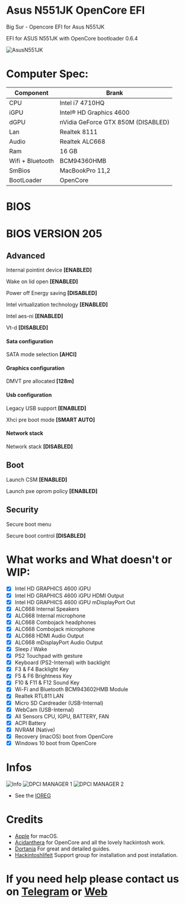 # Asus N551JK OpenCore EFI
Big Sur - Opencore EFI for Asus N551JK 

EFI for ASUS N551JK with OpenCore bootloader 0.6.4

![AsusN551JK](https://user-images.githubusercontent.com/74409308/102687569-4cb7c300-41f0-11eb-9504-3aea777014af.jpg)

# Computer Spec:

| Component        | Brank                              |
| ---------------- | ---------------------------------- |
| CPU              | Intel i7 4710HQ                    |
| iGPU             | Intel® HD Graphics 4600            |
| dGPU             | nVidia GeForce GTX 850M (DISABLED) |
| Lan              | Realtek 8111                       |
| Audio            | Realtek ALC668                     |
| Ram              | 16 GB                              |
| Wifi + Bluetooth | BCM94360HMB                        |
| SmBios           | MacBookPro 11,2                    |
| BootLoader       | OpenCore                           |

# BIOS
# **BIOS VERSION 205**

## Advanced

Internal pointint device **[ENABLED]**

Wake on lid open **[ENABLED]**

Power off Energy saving **[DISABLED]**


Intel virtualization technology **[ENABLED]**

Intel aes-ni **[ENABLED]**

Vt-d **[DISABLED]**


#### Sata configuration

SATA mode selection **[AHCI]**


#### Graphics configuration

DMVT pre allocated **[128m]**


#### Usb configuration

Legacy USB support **[ENABLED]**

Xhci pre boot mode **[SMART AUTO]**


#### Network stack

Network stack **[DISABLED]**


## Boot

Launch CSM **[ENABLED]**

Launch pxe oprom policy **[ENABLED]**


## Security

Secure boot menu

Secure boot control **[DISABLED]**




# What works and What doesn't or WIP:

- [x] Intel HD GRAPHICS 4600 iGPU
- [x] Intel HD GRAPHICS 4600 iGPU HDMI Output
- [x] Intel HD GRAPHICS 4600 iGPU mDisplayPort Out
- [x] ALC668 Internal Speakers
- [x] ALC668 Internal microphone
- [x] ALC668 Combojack headphones
- [x] ALC668 Combojack microphone
- [x] ALC668 HDMI Audio Output
- [x] ALC668 mDisplayPort Audio Output
- [x] Sleep / Wake
- [x] PS2 Touchpad with gesture
- [x] Keyboard (PS2-Internal) with backlight
- [x] F3 & F4 Backlight Key
- [x] F5 & F6 Brightness Key
- [x] F10 & F11 & F12 Sound Key
- [x] Wi-Fi and Bluetooth BCM943602HMB Module
- [x] Realtek RTL811 LAN
- [x] Micro SD Cardreader (USB-Internal)
- [x] WebCam (USB-Internal)
- [x] All Sensors CPU, IGPU, BATTERY, FAN
- [x] ACPI Battery
- [x] NVRAM (Native)
- [x] Recovery (macOS) boot from OpenCore
- [x] Windows 10 boot from OpenCore

# Infos
![Info](https://user-images.githubusercontent.com/74409308/102687566-4aedff80-41f0-11eb-9ef0-f76423aff984.png)
![DPCI MANAGER 1](https://user-images.githubusercontent.com/74409308/102687571-4de8f000-41f0-11eb-8b02-785a2f85ca3a.png)
![DPCI MANAGER 2](https://user-images.githubusercontent.com/74409308/102687573-4f1a1d00-41f0-11eb-93af-a1619c5932c2.png)
- See the [IOREG](https://github.com/basett1/Asus-N551JK-OC-EFI/blob/main/Infos/ANGELO’s%20MacBook%20Pro.ioreg)

# Credits

- [Apple](https://apple.com) for macOS.
- [Acidanthera](https://github.com/acidanthera) for OpenCore and all the lovely hackintosh work.
- [Dortania](https://dortania.github.io/OpenCore-Install-Guide/config-laptop.plist/icelake.html) For great and detailed guides.
- [Hackintoshlifeit](https://github.com/Hackintoshlifeit) Support group for installation and post installation.

# If you need help please contact us on [Telegram](https://t.me/HackintoshLife_it) or [Web](https://www.hackintoshlife.it/)
